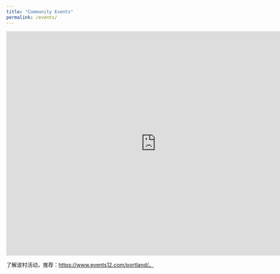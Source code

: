 ```yaml
---
title: "Community Events"
permalink: /events/
---
```


<iframe src="https://calendar.google.com/calendar/embed?src=pdxchinesehub%40gmail.com&ctz=America/Los_Angeles" style="border: 0" width="800" height="600" frameborder="0" scrolling="no"></iframe>

了解波村活动，推荐：https://www.events12.com/portland/。
